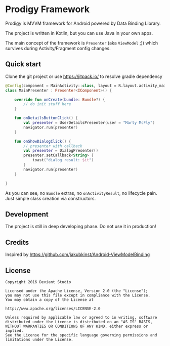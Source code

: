 # Prodigy Framework
Prodigy is MVVM framework for Android powered by Data Binding Library.

The project is written in Kotlin, but you can use Java in your own apps.

The main concept of the framework is ```Presenter``` (aka ```ViewModel``` ;)) which survives during Activity/Fragment config changes.

## Quick start
Clone the git project or use https://jitpack.io/ to resolve gradle dependency

```kotlin
@Config(component = MainActivity::class, layout = R.layout.activity_main)
class MainPresenter : Presenter<IComponent>() {

    override fun onCreate(bundle: Bundle?) {
        // do init stuff here
    }

    fun onDetailsButtonClick() {
        val presenter = UserDetailsPresenter(user = "Marty McFly")
        navigator.run(presenter)
    }

    fun onShowDialogClick() {
        // presenter with callback
        val presenter = DialogPresenter()
        presenter.setCallback<String> {
            toast("dialog result: $it")
        }
        navigator.run(presenter)
    }

}
```

As you can see, no ```Bundle``` extras, no ```onActivityResult```, no lifecycle pain. Just simple class creation via constructors.


## Development

The project is still in deep developing phase. Do not use it in production!

## Credits
Inspired by https://github.com/jakubkinst/Android-ViewModelBinding

## License
```
Copyright 2016 Deviant Studio

Licensed under the Apache License, Version 2.0 (the "License");
you may not use this file except in compliance with the License.
You may obtain a copy of the License at

http://www.apache.org/licenses/LICENSE-2.0

Unless required by applicable law or agreed to in writing, software
distributed under the License is distributed on an "AS IS" BASIS,
WITHOUT WARRANTIES OR CONDITIONS OF ANY KIND, either express or implied.
See the License for the specific language governing permissions and
limitations under the License.
```
